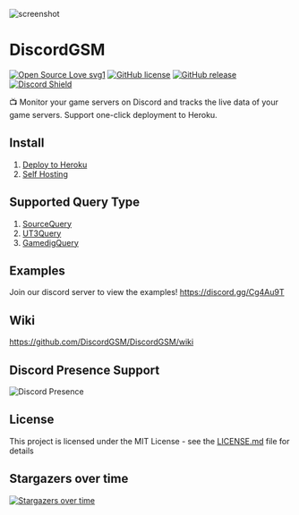 ![screenshot](https://github.com/DiscordGSM/DiscordGSM/raw/master/images/v1.6.0.png)

# DiscordGSM
[![Open Source Love svg1](https://badges.frapsoft.com/os/v1/open-source.svg?v=103)](https://github.com/DiscordGSM/DiscordGSM/)
[![GitHub license](https://img.shields.io/github/license/DiscordGSM/DiscordGSM.svg)](https://github.com/DiscordGSM/WindowsGSM/blob/master/LICENSE)
[![GitHub release](https://img.shields.io/github/release/DiscordGSM/DiscordGSM.svg)](https://github.com/DiscordGSM/WindowsGSM/releases/)
[![Discord Shield](https://discordapp.com/api/guilds/680159496584429582/widget.png?style=shield)](https://discord.gg/Cg4Au9T)

📺 Monitor your game servers on Discord and tracks the live data of your game servers. Support one-click deployment to Heroku.

## Install
1. [Deploy to Heroku](https://github.com/DiscordGSM/DiscordGSM/wiki/Install-%E2%80%93-Deploy-to-Heroku)
2. [Self Hosting](https://github.com/DiscordGSM/DiscordGSM/wiki/Install-%E2%80%93-Self-Hosting)

## Supported Query Type
1. [SourceQuery](https://github.com/DiscordGSM/DiscordGSM/wiki/SourceQuery)
2. [UT3Query](https://github.com/DiscordGSM/DiscordGSM/wiki/UT3Query)
3. [GamedigQuery](https://github.com/DiscordGSM/DiscordGSM/wiki/GamedigQuery)

## Examples
Join our discord server to view the examples! https://discord.gg/Cg4Au9T

## Wiki
<https://github.com/DiscordGSM/DiscordGSM/wiki>

## Discord Presence Support
![Discord Presence](https://github.com/DiscordGSM/DiscordGSM/raw/master/images/discord-presence.png)

## License
This project is licensed under the MIT License - see the [LICENSE.md](https://github.com/DiscordGSM/DiscordGSM/blob/master/LICENSE) file for details

## Stargazers over time
[![Stargazers over time](https://starchart.cc/DiscordGSM/DiscordGSM.svg)](https://starchart.cc/DiscordGSM/DiscordGSM)
